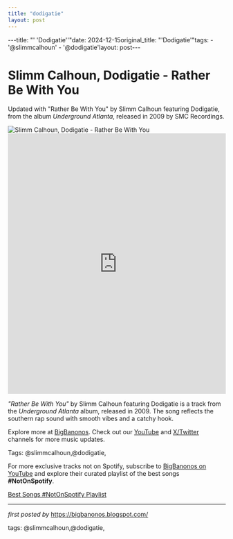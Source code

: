 ```yaml
---
title: "dodigatie"
layout: post
---
```

---title: "' 'Dodigatie''"date: 2024-12-15original_title: "'Dodigatie'"tags:  - '@slimmcalhoun'  - '@dodigatie'layout: post---<!-- Title of the Post --><h1 >Slimm Calhoun, Dodigatie - Rather Be With You</h1> <!-- Introductory Text --><p >Updated with "Rather Be With You" by Slimm Calhoun featuring Dodigatie, from the album *Underground Atlanta*, released in 2009 by SMC Recordings.</p> <!-- Featured Image --><div > <img src="https://is1-ssl.mzstatic.com/image/thumb/Music128/v4/ea/3b/ad/ea3badee-3303-f159-ad78-122fb73f6cfb/075596252065.jpg/1200x1200bf-60.jpg" alt="Slimm Calhoun, Dodigatie - Rather Be With You" /></div> <!-- YouTube Video Embed --><div > <iframe width="100%" height="601" src="https://www.youtube.com/embed/Bi8Sm_5I8uY" title="Rather Be With You" frameborder="0" allow="accelerometer; autoplay; clipboard-write; encrypted-media; gyroscope; picture-in-picture; web-share" referrerpolicy="strict-origin-when-cross-origin" allowfullscreen></iframe></div> <!-- Song Information --><div > <p><em>"Rather Be With You"</em> by Slimm Calhoun featuring Dodigatie is a track from the *Underground Atlanta* album, released in 2009. The song reflects the southern rap sound with smooth vibes and a catchy hook.</p></div> <!-- Footer Links --><div > <p>Explore more at <a href="https://bigbanonos.blogspot.com/" target="_blank">BigBanonos</a>. Check out our <a href="https://www.youtube.com/@BigBanonos" target="_blank">YouTube</a> and <a href="https://x.com/bigbanonos" target="_blank">X/Twitter</a> channels for more music updates.</p></div> <!-- Tags --><p >Tags: @slimmcalhoun,@dodigatie,</p><!--Subscribe and Playlist Links--><div>    <p>For more exclusive tracks not on Spotify, subscribe to <a href="https://www.youtube.com/@BigBanonos" target="_blank">BigBanonos on YouTube</a> and explore their curated playlist of the best songs <strong>#NotOnSpotify</strong>.</p>    <p><a href="https://www.youtube.com/playlist?list=PLtuNtuTatqI0kFahUCbtbfenC_ET5O_tr" target="_blank">Best Songs #NotOnSpotify Playlist<br /></a></p></div><hr /><p><em>first posted by</em> <a href="https://bigbanonos.blogspot.com/" rel="noopener" target="_new">https://bigbanonos.blogspot.com/</a></p><p>tags: @slimmcalhoun,@dodigatie,</p>